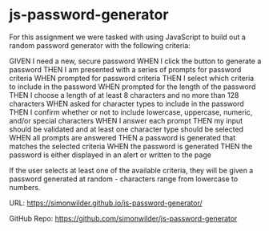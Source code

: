# js-password-generator
For this assignment we were tasked with using JavaScript to build out a random password generator with the following criteria: 

GIVEN I need a new, secure password
WHEN I click the button to generate a password
THEN I am presented with a series of prompts for password criteria
WHEN prompted for password criteria
THEN I select which criteria to include in the password
WHEN prompted for the length of the password
THEN I choose a length of at least 8 characters and no more than 128 characters
WHEN asked for character types to include in the password
THEN I confirm whether or not to include lowercase, uppercase, numeric, and/or special characters
WHEN I answer each prompt
THEN my input should be validated and at least one character type should be selected
WHEN all prompts are answered
THEN a password is generated that matches the selected criteria
WHEN the password is generated
THEN the password is either displayed in an alert or written to the page

If the user selects at least one of the available criteria, they will be given a password generated at random - characters range from lowercase to numbers. 

URL: https://simonwilder.github.io/js-password-generator/

GitHub Repo: https://github.com/simonwilder/js-password-generator

